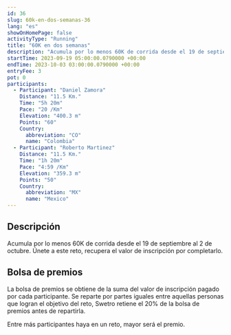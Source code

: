 ```yaml
---
id: 36
slug: 60k-en-dos-semanas-36
lang: "es"
showOnHomePage: false
activityType: "Running"
title: "60K en dos semanas"
description: "Acumula por lo menos 60K de corrida desde el 19 de septiembre al 2 de octubre. Únete a este reto, recupera el valor de inscripción por completarlo."
startTime: 2023-09-19 05:00:00.0790000 +00:00
endTime: 2023-10-03 03:00:00.0790000 +00:00
entryFee: 3
pot: 0
participants:
  - Participant: "Daniel Zamora"
    Distance: "11.5 Km."
    Time: "5h 20m"
    Pace: "20 /Km"
    Elevation: "400.3 m"
    Points: "60"
    Country:
      abbreviation: "CO"
      name: "Colombia"
  - Participant: "Roberto Martinez"
    Distance: "11.5 Km."
    Time: "1h 20m"
    Pace: "4:59 /Km"
    Elevation: "359.3 m"
    Points: "50"
    Country:
      abbreviation: "MX"
      name: "Mexico"
---
```


## Descripción

Acumula por lo menos 60K de corrida desde el 19 de septiembre al 2 de octubre. Únete a este reto, recupera el valor de inscripción por completarlo.

## Bolsa de premios

La bolsa de premios se obtiene de la suma del valor de inscripción pagado por cada participante. Se reparte por partes iguales entre aquellas personas que logran el objetivo del reto, Swetro retiene el 20% de la bolsa de premios antes de repartirla.

Entre más participantes haya en un reto, mayor será el premio.
